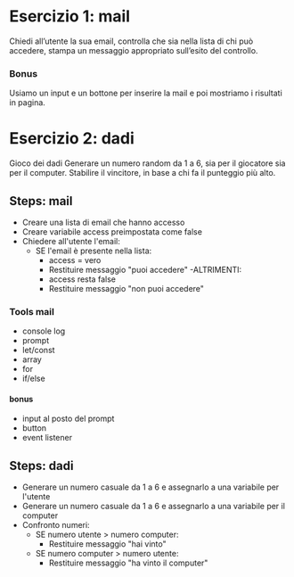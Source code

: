 # Esercizio 1: mail
Chiedi all’utente la sua email, controlla che sia nella lista di chi può accedere,
stampa un messaggio appropriato sull’esito del controllo.

### Bonus
Usiamo un input e un bottone per inserire la mail e poi mostriamo i risultati in pagina.

# Esercizio 2: dadi
Gioco dei dadi
Generare un numero random da 1 a 6, sia per il giocatore sia per il computer. Stabilire il vincitore, in base a chi fa il punteggio più alto.


## Steps: mail
- Creare una lista di email che hanno accesso
- Creare variabile access preimpostata come false
- Chiedere all'utente l'email:
    - SE l'email è presente nella lista:
        - access = vero
        - Restituire messaggio "puoi accedere"
    -ALTRIMENTI:
        - access resta false
        - Restituire messaggio "non puoi accedere"
### Tools mail
- console log
- prompt
- let/const
- array
- for
- if/else
#### bonus
- input al posto del prompt
- button
- event listener


## Steps: dadi
- Generare un numero casuale da 1 a 6 e assegnarlo a una variabile per l'utente
- Generare un numero casuale da 1 a 6 e assegnarlo a una variabile per il computer
- Confronto numeri: 
    - SE numero utente > numero computer:
        - Restituire messaggio "hai vinto"
    - SE numero computer > numero utente:
        - Restituire messaggio "ha vinto il computer"
        

